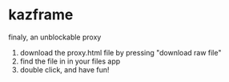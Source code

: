 # kazframe
finaly, an unblockable proxy
1. download the proxy.html file by pressing "download raw file"
2. find the file in in your files app
3. double click, and have fun!
